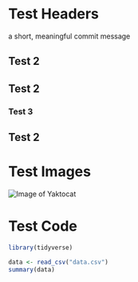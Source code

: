 # Test Headers
a short, meaningful commit message

## Test 2

## Test 2

### Test 3

## Test 2

# Test Images

![Image of Yaktocat](https://octodex.github.com/images/yaktocat.png)

# Test Code

``` R
library(tidyverse)

data <- read_csv("data.csv")
summary(data)
```

